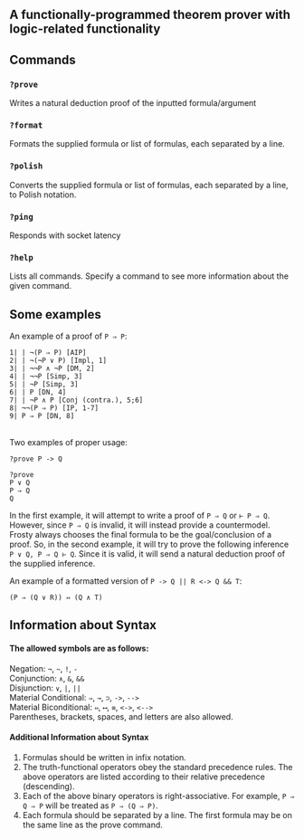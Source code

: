 ## A functionally-programmed theorem prover with logic-related functionality

## Commands

### `?prove`

Writes a natural deduction proof of the inputted formula/argument

### `?format`

Formats the supplied formula or list of formulas, each separated by a line.

### `?polish`

Converts the supplied formula or list of formulas, each separated by a line, to Polish notation.

### `?ping`

Responds with socket latency

### `?help`

Lists all commands. Specify a command to see more information about the given command.


## Some examples
An example of a proof of `P ⇒ P`:

`1| | ¬(P ⇒ P) [AIP]`<br/>
`2| | ¬(¬P ∨ P) [Impl, 1]`<br/>
`3| | ¬¬P ∧ ¬P [DM, 2]`<br/>
`4| | ¬¬P [Simp, 3]`<br/>
`5| | ¬P [Simp, 3]`<br/>
`6| | P [DN, 4]`<br/>
`7| | ¬P ∧ P [Conj (contra.), 5;6]`<br/>
`8| ¬¬(P ⇒ P) [IP, 1-7]`<br/>
`9| P ⇒ P [DN, 8]`<br/><br/>

Two examples of proper usage:

`?prove P -> Q`

```
?prove
P ∨ Q
P ⇒ Q
Q
```

In the first example, it will attempt to write a proof of `P ⇒ Q` or `⊢ P ⇒ Q`. However, since `P ⇒ Q` is invalid, it will instead provide a countermodel.
Frosty always chooses the final formula to be the goal/conclusion of a proof. So, in the second example, it will try to prove the following inference `P ∨ Q, P ⇒ Q ⊢ Q`. Since it is valid, it will send a natural deduction proof of the supplied inference.

An example of a formatted version of `P -> Q || R <-> Q && T`:

`(P ⇒ (Q ∨ R)) ⇔ (Q ∧ T)`

## Information about Syntax

#### The allowed symbols are as follows:

Negation: `¬`, `~`, `!`, `-`<br/>
Conjunction: `∧`, `&`, `&&`<br/>
Disjunction: `∨`, `|`, `||`<br/>
Material Conditional: `⇒`, `→`, `⊃`, `->`, `-->`<br/>
Material Biconditional: `⇔`, `⟷`, `≡`, `<->`, `<-->`<br/>
Parentheses, brackets, spaces, and letters are also allowed.

#### Additional Information about Syntax

1. Formulas should be written in infix notation.
2. The truth-functional operators obey the standard precedence rules. The above operators are listed according to their relative precedence (descending).
3. Each of the above binary operators is right-associative. For example, `P ⇒ Q ⇒ P` will be treated as `P ⇒ (Q ⇒ P)`.
4. Each formula should be separated by a line. The first formula may be on the same line as the prove command.
